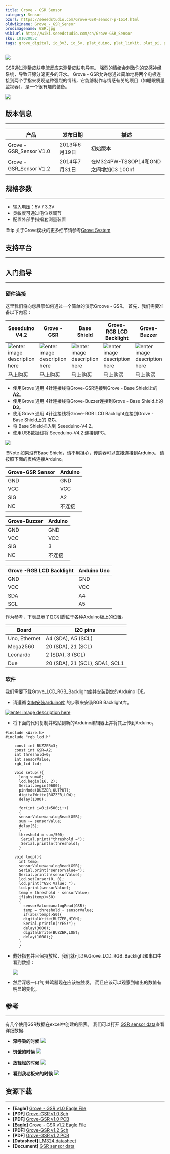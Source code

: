 ```yaml
---
title: Grove - GSR Sensor
category: Sensor
bzurl: https://seeedstudio.com/Grove-GSR-sensor-p-1614.html
oldwikiname: Grove_-_GSR_Sensor
prodimagename: GSR.jpg
wikiurl: http://wiki.seeedstudio.com/cn/Grove-GSR_Sensor
sku: 101020052
tags: grove_digital, io_3v3, io_5v, plat_duino, plat_linkit, plat_pi, plat_bbg
---
```


![](https://raw.githubusercontent.com/SeeedDocument/Grove-GSR_Sensor/master/img/GSR.jpg)

GSR通过测量皮肤电流反应来测量皮肤电导率。 强烈的情绪会刺激你的交感神经系统，导致汗腺分泌更多的汗水。 Grove - GSR允许您通过简单地将两个电极连接到两个手指来发现这种强烈的情绪，它能够制作与情感有关的项目（如睡眠质量监视器），是一个很有趣的装备。

[![](https://github.com/SeeedDocument/wiki_chinese/raw/master/docs/images/click_to_buy.PNG)](https://item.taobao.com/item.htm?spm=a1z10.3-c.w4002-11172317909.10.3ff19e11uadbTx&id=45507098393)

## 版本信息
----
| 产品               | 发布日期  | 描述                               |
|------------------------|----------------|--------------------------------------------|
| Grove - GSR_Sensor V1.0     | 2013年6月19日      | 初始版本     |
| Grove - GSR_Sensor V1.2  | 2014年7月31日| 在M324PW-TSSOP14和GND之间增加C3 100nf |

## 规格参数
--------------

-   输入电压：5V / 3.3V
-   灵敏度可通过电位器调节
-   配置外部手指指套测量装置

!!!tip
    关于Grove模块的更多细节请参考[Grove System](http://wiki.seeedstudio.com/cn/Grove_System/)

## 支持平台
-------------------

## 入门指导
-------------

### 硬件连接

这里我们将向您展示如何通过一个简单的演示Groove - GSR。 首先，我们需要准备以下内容：


| Seeeduino V4.2 | Grove - GSR | Base Shield |Grove-RGB LCD Backlight |Grove-Buzzer |
|--------------|----------------------|-----------------|-----------------|-----------------|
|![enter image description here](https://raw.githubusercontent.com/SeeedDocument/Grove_Light_Sensor/master/images/gs_1.jpg)|![enter image description here](https://github.com/SeeedDocument/Grove-GSR_Sensor/raw/master/img/Grove-GSR_s.jpg)|![enter image description here](https://raw.githubusercontent.com/SeeedDocument/Grove_Light_Sensor/master/images/gs_4.jpg)|![enter image description here](https://github.com/SeeedDocument/Grove-GSR_Sensor/raw/master/img/Grove%20-%20LCD%20RGB%20Backlight_s.jpg)|![enter image description here](https://github.com/SeeedDocument/Grove-GSR_Sensor/raw/master/img/Grove-Button_s.jpg)|
|[马上购买](https://item.taobao.com/item.htm?spm=a1z10.3-c.w4002-11172317909.9.3ff19e11rndqnS&id=45721222112)|[马上购买](https://item.taobao.com/item.htm?spm=a1z10.3-c.w4002-11172317909.10.3ff19e11uadbTx&id=45507098393)|[马上购买](https://item.taobao.com/item.htm?spm=a1z10.3-c.w4002-11172317909.10.3ff19e11crrag2&id=520233320144)|[马上购买](https://item.taobao.com/item.htm?spm=a1z09.8149145.0.0.20c2bcb9qprW6D&id=45475311124&_u=e2bmosps4601&qq-pf-to=pcqq.discussion)|[马上购买](https://item.taobao.com/item.htm?spm=a1z10.3-c.w4002-11172317909.9.3ff19e11ZLdkgG&id=520245748676)|

- 使用Grove 通用 4针连接线将Grove-GSR连接到Grove - Base Shield上的 **A2**。
- 使用Grove 通用 4针连接线将Grove-Buzzer连接到Grove - Base Shield上的 **D3**。
- 使用Grove 通用 4针连接线将Grove-RGB LCD Backlight连接到Grove - Base Shield上的 **I2C**。
- 将 Base Shield插入到 Seeeduino-V4.2。
- 使用USB数据线将 Seeeduino-V4.2 连接到PC。

 ![](https://github.com/SeeedDocument/Grove-GSR_Sensor/raw/master/img/GSR_arduino_connection.jpg)

!!!Note
    如果没有Base Shield，请不用担心，传感器可以直接连接到Arduino。 请按照下面的表格连接Arduino。



| Grove-GSR Sensor | Arduino       |
|------------------|---------------|
| GND              | GND           |
| VCC              | VCC           |
| SIG              | A2            |
| NC               | 不连接 |


| Grove-Buzzer | Arduino       |
|--------------|---------------|
| GND          | GND           |
| VCC          | VCC           |
| SIG          | 3             |
| NC           |不连接 |

| Grove -RGB LCD Backlight | Arduino Uno |
|---------------------------|---------|
| GND                       | GND     |
| VCC                       | VCC     |
| SDA                       | A4      |
| SCL                       | A5      |

作为参考，下表显示了I2C引脚位于各种Arduino板上的位置。

| Board         | I2C  pins                      |
|---------------|--------------------------------|
| Uno, Ethernet | A4 (SDA), A5 (SCL)             |
| Mega2560      | 20 (SDA), 21 (SCL)             |
| Leonardo      | 2 (SDA), 3 (SCL)               |
| Due           | 20 (SDA), 21 (SCL), SDA1, SCL1 |


### 软件

我们需要下载Grove_LCD_RGB_Backlight库并安装到您的Arduino IDE。

- 请遵循 [如何安装arduino库](http://wiki.seeedstudio.com/cn/How_to_install_Arduino_Library/) 的步骤来安装RGB Backlight库。

[![enter image description here](https://raw.githubusercontent.com/SeeedDocument/Grove_LCD_RGB_Backlight/master/images/library.png)](https://github.com/Seeed-Studio/Grove_LCD_RGB_Backlight/archive/master.zip)

- 将下面的代码复制并粘贴到新的Arduino编辑器上并将其上传到Arduino。

```
#include <Wire.h>
#include "rgb_lcd.h"

    const int BUZZER=3;
    const int GSR=A2;
    int threshold=0;
    int sensorValue;
    rgb_lcd lcd;

    void setup(){
      long sum=0;
      lcd.begin(16, 2);
      Serial.begin(9600);
      pinMode(BUZZER,OUTPUT);
      digitalWrite(BUZZER,LOW);
      delay(1000);

      for(int i=0;i<500;i++)
      {
      sensorValue=analogRead(GSR);
      sum += sensorValue;
      delay(5);
      }
      threshold = sum/500;
       Serial.print("threshold =");
       Serial.println(threshold);
      }

    void loop(){
      int temp;
      sensorValue=analogRead(GSR);
      Serial.print("sensorValue=");
      Serial.println(sensorValue);
      lcd.setCursor(0, 0);
      lcd.print("GSR Value: ");
      lcd.print(sensorValue);
      temp = threshold - sensorValue;
      if(abs(temp)>50)
      {
        sensorValue=analogRead(GSR);
        temp = threshold - sensorValue;
        if(abs(temp)>50){
        digitalWrite(BUZZER,HIGH);
        Serial.println("YES!");
        delay(3000);
        digitalWrite(BUZZER,LOW);
        delay(1000);}
      }
      }

```

- 戴好指套并且保持放松，我们就可以从Grove_LCD_RGB_Backlight和串口中看到数据：

  ![](https://raw.githubusercontent.com/SeeedDocument/Grove-GSR_Sensor/master/img/GSR_Result_Data.jpg)


- 然后深吸一口气 蜂鸣器现在应该被触发。 而且应该可以观察到输出的数值有明显的变化。


## 参考
---------

有几个使用GSR数据在excel中创建的图表。 我们可以打开 [GSR sensor data](https://raw.githubusercontent.com/SeeedDocument/Grove-GSR_Sensor/master/res/GSR_sensor_data.xls)查看详细数据.

- **深呼吸的时候**
![](https://raw.githubusercontent.com/SeeedDocument/Grove-GSR_Sensor/master/img/Reference_graphs1.png)

- **饥饿的时候**
![](https://raw.githubusercontent.com/SeeedDocument/Grove-GSR_Sensor/master/img/Reference_graphs3.png)

- **放轻松的时候**
![](https://raw.githubusercontent.com/SeeedDocument/Grove-GSR_Sensor/master/img/Reference_graphs2.png)

- **看到我老板来的时候**
![](https://raw.githubusercontent.com/SeeedDocument/Grove-GSR_Sensor/master/img/Reference_graphs4.png)

## 资源下载
---------

- **[Eagle]** [Grove - GSR v1.0 Eagle File](https://github.com/SeeedDocument/Grove-GSR_Sensor/raw/master/res/Grove-GSR_Eagle_File_V1.0.zip)
- **[PDF]** [Grove-GSR v1.0 Sch](https://github.com/SeeedDocument/Grove-GSR_Sensor/raw/master/res/Grove%20-%20GSR%20v1.0%20SCH.pdf)
- **[PDF]** [Grove-GSR v1.0 PCB](https://github.com/SeeedDocument/Grove-GSR_Sensor/raw/master/res/Grove%20-%20GSR%20v1.0%20PCB.pdf)
- **[Eagle]** [Grove - GSR v1.2 Eagle File](https://github.com/SeeedDocument/Grove-GSR_Sensor/raw/master/res/Grove-GSR_Eagle_File_V1.2.zip)
- **[PDF]** [Grove-GSR v1.2 Sch](https://github.com/SeeedDocument/Grove-GSR_Sensor/raw/master/res/Grove%20-%20GSR_v1.2_SCH.pdf)
- **[PDF]** [Grove-GSR v1.2 PCB](https://github.com/SeeedDocument/Grove-GSR_Sensor/raw/master/res/Grove%20-%20GSR_v1.2_PCB.pdf)
- **[Datasheet]** [LM324 datasheet](https://raw.githubusercontent.com/SeeedDocument/Grove-GSR_Sensor/master/res/Lm324.pdf)
- **[Document]** [GSR sensor data](https://raw.githubusercontent.com/SeeedDocument/Grove-GSR_Sensor/master/res/GSR_sensor_data.xls "File:GSR sensor data.xls")


<!-- This Markdown file was created from http://www.seeedstudio.com/wiki/Grove_-_GSR_Sensor -->
